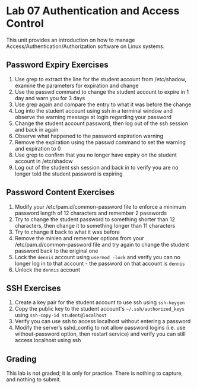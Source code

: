 # Lab 07 Authentication and Access Control
This unit provides an introduction on how to manage Access/Authentication/Authorization software on Linux systems.

## Password Expiry Exercises
1. Use grep to extract the line for the student account from /etc/shadow, examine the parameters for expiration and change
1. Use the passwd command to change the student account to expire in 1 day and warn you for 3 days
1. Use grep again and compare the entry to what it was before the change
1. Log into the student account using ssh in a terminal window and observe the warning message at login regarding your password
1. Change the student account password, then log out of the ssh session and back in again
1. Observe what happened to the password expiration warning
1. Remove the expiration using the passwd command to set the warning and expiration to 0
1. Use grep to confirm that you no longer have expiry on the student account in /etc/shadow
1. Log out of the student ssh session and back in to verify you are no longer told the student password is expiring

## Password Content Exercises
1. Modify your /etc/pam.d/common-password file to enforce a minimum password length of 12 characters and remember 2 passwords
1. Try to change the student password to something shorter than 12 characters, then change it to something longer than 11 characters
1. Try to change it back to what it was before
1. Remove the minlen and remember options from your /etc/pam.d/common-password file and try again to change the student password back to the original one
1. Lock the `dennis` account using `usermod -lock` and verify you can no longer log in to that account - the password on that account is `dennis`
1. Unlock the `dennis` account

## SSH Exercises
1. Create a key pair for the student account to use ssh using `ssh-keygen`
1. Copy the public key to the student account's `~/.ssh/authorized_keys` using `ssh-copy-id student@localhost`
1. Verify you can use ssh to access localhost without entering a password
1. Modify the server’s sshd_config to not allow password logins (i.e. use without-password option, then restart service) and verify you can still access localhost using ssh

## Grading
This lab is not graded; it is only for practice. There is nothing to capture, and nothing to submit.
